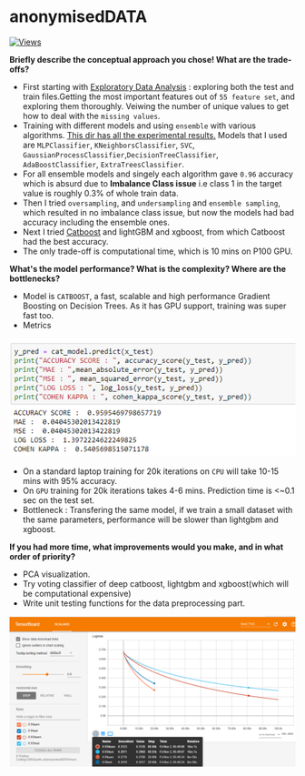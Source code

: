 # anonymisedDATA
[![Views](http://hits.dwyl.iof/ASH1998/anonymisedDATA.svg)](http://github.com/ASH1998/anonymisedDATA)

**Briefly describe the conceptual approach you chose! What are the trade-offs?**
  * First starting with [Exploratory Data Analysis](https://github.com/ASH1998/anonymisedDATA/blob/master/EDA.ipynb) : exploring both the test and train files.Getting the most important features out of `55 feature set`, and exploring them thoroughly. Veiwing the number of unique values to get how to deal with the `missing values`.
  * Training with different models and using `ensemble` with various algorithms. [This dir has all the experimental results.](https://github.com/ASH1998/anonymisedDATA/tree/master/experimental_models_nb) Models that I used are `MLPClassifier`, `KNeighborsClassifier`, `SVC`, `GaussianProcessClassifier`,`DecisionTreeClassifier`,  `AdaBoostClassifier`, `ExtraTreesClassifier`.
  * For all ensemble models and singely each algorithm gave `0.96` accuracy which is absurd due to  **Imbalance Class issue** i.e class 1 in the target value is roughly 0.3% of whole train data.
  * Then I tried `oversampling`, and `undersampling` and `ensemble sampling`, which resulted in no imbalance class issue, but now the models had bad accuracy including the ensemble ones.
  * Next I tried [Catboost](https://github.com/catboost/catboost) and lightGBM and xgboost, from which Catboost had the best accuracy.
  * The only trade-off is computational time, which is 10 mins on P100 GPU.
  
  **What's the model performance? What is the complexity? Where are the bottlenecks?**
  * Model is `CATBOOST`, a fast, scalable and high performance Gradient Boosting on Decision Trees. As it has GPU support, training was super fast too.
  * Metrics
  
  ![met](https://github.com/ASH1998/anonymisedDATA/blob/master/images/met.PNG)
  * On a standard laptop training for 20k iterations on `CPU` will take 10-15 mins with 95% accuracy.
  * On `GPU` training for 20k iterations takes 4-6 mins. Prediction time is <~0.1 sec on the test set.
  * Bottleneck : Transfering the same model, if we train a small dataset with the same parameters, performance will be slower than lightgbm and xgboost.
  


**If you had more time, what improvements would you make, and in what order of priority?**
  * PCA visualization.
  * Try voting classifier of deep catboost, lightgbm and xgboost(which will be computational expensive)
  * Write unit testing functions for the data preprocessing part.


![finalboard](https://github.com/ASH1998/anonymisedDATA/blob/master/images/final.PNG)

